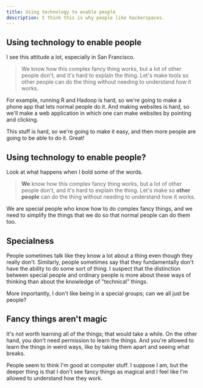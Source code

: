 ```yaml
---
title: Using technology to enable people
description: I think this is why people like hackerspaces.
---
```


## Using technology to enable people
I see this attitude a lot, especially in San Francisco.

> We know how this complex fancy thing works, but a lot of other people don't, and it's hard to explain the thing.
> Let's make tools so other people can do the thing without needing to understand how it works.

For example, running R and Hadoop is hard, so we're going to make a phone
app that lets normal people do it. And making websites is hard, so we'll
make a web application in which one can make websites by pointing and clicking.

This stuff is hard, so we're going to make it easy, and then more people are going to be able to do it. Great!

## Using technology to enable people?
Look at what happens when I bold some of the words.

> **We** know how this complex fancy thing works, but a lot of other people don't, and it's hard to explain the thing.
> Let's make so **other people** can do the thing without needing to understand how it works.

We are special people who know how to do complex fancy things, and we need to
simplify the things that we do so that normal people can do them too.

## Specialness
People sometimes talk like they know a lot about a thing even though they really don't.
Similarly, people sometimes say that they fundamentally don't have the ability to do some sort of thing.
I suspect that the distinction between special people and ordinary people is more about these
ways of thinking than about the knowledge of "technical" things.

More importantly, I don't like being in a special groups; can we all just be people?

## Fancy things aren't magic
It's not worth learning all of the things; that would take a while.
On the other hand, you don't need permission to learn the things.
And you're allowed to learn the things in weird ways, like by taking
them apart and seeing what breaks.

People seem to think I'm good at computer stuff. I suppose I am,
but the deeper thing is that I don't see fancy things as magical and
I feel like I'm allowed to understand how they work.
